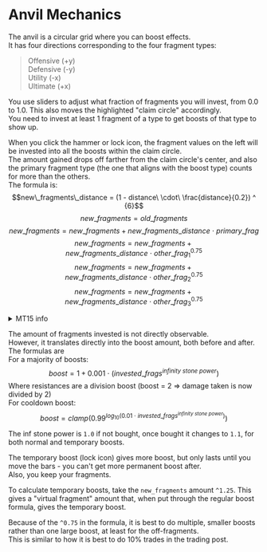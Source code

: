 # Anvil Mechanics

The anvil is a circular grid where you can boost effects.<br>
It has four directions corresponding to the four fragment types:
> Offensive (+y)<br>
> Defensive (-y)<br>
> Utility (-x)<br>
> Ultimate (+x)

You use sliders to adjust what fraction of fragments you will invest, from 0.0 to 1.0. This also moves the highlighted "claim circle" accordingly.<br>
You need to invest at least 1 fragment of a type to get boosts of that type to show up.

When you click the hammer or lock icon, the fragment values on the left will be invested into all the boosts within the claim circle.<br>
The amount gained drops off farther from the claim circle's center, and also the primary fragment type (the one that aligns with the boost type) counts for more than the others.<br>
The formula is:
$$new\_fragments\_distance = (1 - distance\ \cdot\ \frac{distance}{0.2}) ^ {6}$$
$$new\_fragments = old\_fragments$$
$$new\_fragments = new\_fragments + new\_fragments\_distance\ \cdot\ primary\_frag$$
$$new\_fragments = new\_fragments + new\_fragments\_distance\ \cdot\ other\_frag_1 ^ {0.75}$$
$$new\_fragments = new\_fragments + new\_fragments\_distance\ \cdot\ other\_frag_2 ^ {0.75}$$
$$new\_fragments = new\_fragments + new\_fragments\_distance\ \cdot\ other\_frag_3 ^ {0.75}$$

<details>
  <summary>
    MT15 info
  </summary>
  The perk changes the `^0.75` to `^0.8` in the equation above.<br>
  It also changes the divisor (and the max range) for the distance to 0.25
</details>

The amount of fragments invested is not directly observable.<br>
However, it translates directly into the boost amount, both before and after.<br>
The formulas are<br>
For a majority of boosts:
$$
boost = 1 + {0.001}\ \cdot\ (invested\_frags ^ {infinity\ stone\ power})
$$
Where resistances are a division boost (boost = 2 => damage taken is now divided by 2)<br>
For cooldown boost:<br>
$$
boost = clamp(0.99 ^ {log_10(0.01\ \cdot\ invested\_frags ^ {infinity\ stone\ power})})
$$
 
The inf stone power is `1.0` if not bought, once bought it changes to `1.1`, for both normal and temporary boosts.

The temporary boost (lock icon) gives more boost, but only lasts until you move the bars - you can't get more permanent boost after.<br>
Also, you keep your fragments.

To calculate temporary boosts, take the `new_fragments` amount `^1.25`. This gives a "virtual fragment" amount that, when put through the regular boost formula, gives the temporary boost.

Because of the `^0.75` in the formula, it is best to do multiple, smaller boosts rather than one large boost, at least for the off-fragments.<br>
This is similar to how it is best to do 10% trades in the trading post.
